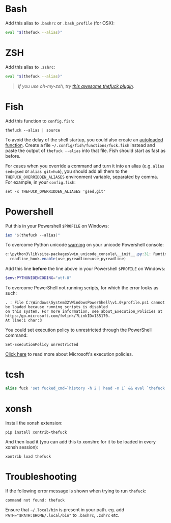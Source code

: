 # Bash

Add this alias to `.bashrc` or `.bash_profile` (for OSX):
```bash
eval "$(thefuck --alias)"
```

# ZSH

Add this alias to `.zshrc`:
```bash
eval "$(thefuck --alias)"
```

>_If you use oh-my-zsh, try [this awesome *thefuck* plugin](https://github.com/robbyrussell/oh-my-zsh/blob/master/plugins/thefuck/README.md)._

# Fish

Add this function to `config.fish`:
```fish
thefuck --alias | source 
```

To avoid the delay of the shell startup, you could also create an [autoloaded function](https://fishshell.com/docs/current/tutorial.html#tut_autoload).
Create a file `~/.config/fish/functions/fuck.fish` instead and paste the output of `thefuck --alias` 
into that file. Fish should start as fast as before.

For cases when you override a command and turn it into an alias (e.g. `alias sed=gsed` or `alias git=hub`), you should add all them to the `THEFUCK_OVERRIDDEN_ALIASES` environment variable, separated by comma. For example, in your `config.fish`:

```fish
set -x THEFUCK_OVERRIDDEN_ALIASES 'gsed,git'
```

# Powershell

Put this in your Powershell `$PROFILE` on Windows:

```powershell
iex "$(thefuck --alias)"
```

To overcome Python unicode [warning](https://github.com/nvbn/thefuck/issues/514) on your unicode Powershell console:
```powershell
c:\python3\lib\site-packages\win_unicode_console\__init__.py:31: RuntimeWarning: sys.stdin.encoding == 'utf-8', whereas sys.stdout.encoding == 'ascii', readline hook consumer may assume they are the same
  readline_hook.enable(use_pyreadline=use_pyreadline)
```

Add this line **before** the line above in your Powershell `$PROFILE` on Windows:

```powershell
$env:PYTHONIOENCODING="utf-8"
```

To overcome PowerShell not running scripts, for which the error looks as such:

```
. : File C:\Windows\System32\WindowsPowerShell\v1.0\profile.ps1 cannot be loaded because running scripts is disabled
on this system. For more information, see about_Execution_Policies at https:/go.microsoft.com/fwlink/?LinkID=135170.
At line:1 char:3
```

You could set execution policy to unrestricted through the PowerShell command:

```
Set-ExecutionPolicy unrestricted
```

[Click here](https://docs.microsoft.com/en-us/powershell/module/microsoft.powershell.security/set-executionpolicy?view=powershell-7) to read more about Microsoft's execution policies.

# tcsh

```tcsh
alias fuck 'set fucked_cmd=`history -h 2 | head -n 1` && eval `thefuck ${fucked_cmd}`'
```

# xonsh

Install the xonsh extension:
```
pip install xontrib-thefuck
```

And then load it (you can add this to xonshrc for it to be loaded in every xonsh session):
```
xontrib load thefuck
```

# Troubleshooting

If the following error message is shown when trying to run `thefuck`:

```
command not found: thefuck
```

Ensure that `~/.local/bin` is present in your path. eg. add `PATH="$PATH:$HOME/.local/bin"` to `.bashrc`, `.zshrc` etc.